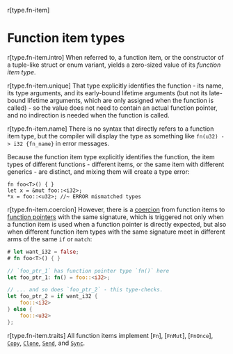 r[type.fn-item]
# Function item types

r[type.fn-item.intro]
When referred to, a function item, or the constructor of a tuple-like struct or
enum variant, yields a zero-sized value of its _function item type_.

r[type.fn-item.unique]
That type explicitly identifies the function - its name, its type arguments, and its
early-bound lifetime arguments (but not its late-bound lifetime arguments,
which are only assigned when the function is called) - so the value does not
need to contain an actual function pointer, and no indirection is needed when
the function is called.

r[type.fn-item.name]
There is no syntax that directly refers to a function item type, but the
compiler will display the type as something like `fn(u32) -> i32 {fn_name}` in
error messages.

Because the function item type explicitly identifies the function, the item
types of different functions - different items, or the same item with different
generics - are distinct, and mixing them will create a type error:

```rust,compile_fail,E0308
fn foo<T>() { }
let x = &mut foo::<i32>;
*x = foo::<u32>; //~ ERROR mismatched types
```

r[type.fn-item.coercion]
However, there is a [coercion] from function items to [function pointers] with
the same signature, which is triggered not only when a function item is used
when a function pointer is directly expected, but also when different function
item types with the same signature meet in different arms of the same `if` or
`match`:

```rust
# let want_i32 = false;
# fn foo<T>() { }

// `foo_ptr_1` has function pointer type `fn()` here
let foo_ptr_1: fn() = foo::<i32>;

// ... and so does `foo_ptr_2` - this type-checks.
let foo_ptr_2 = if want_i32 {
    foo::<i32>
} else {
    foo::<u32>
};
```

r[type.fn-item.traits]
All function items implement [`Fn`], [`FnMut`], [`FnOnce`], [`Copy`],
[`Clone`], [`Send`], and [`Sync`].

[`Clone`]: ../special-types-and-traits.md#clone
[`Copy`]: ../special-types-and-traits.md#copy
[`Send`]: ../special-types-and-traits.md#send
[`Sync`]: ../special-types-and-traits.md#sync
[coercion]: ../type-coercions.md
[function pointers]: function-pointer.md
